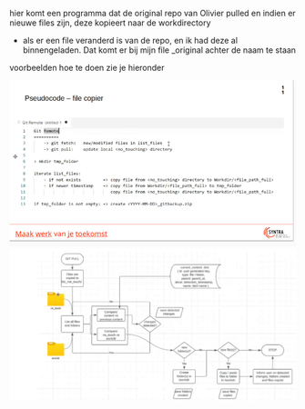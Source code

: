 hier komt een programma dat de original repo van Olivier pulled 
en indien er nieuwe files zijn, deze kopieert naar de workdirectory
* als er een file veranderd is van de repo, en ik had deze al binnengeladen. Dat komt er bij mijn file _original achter de naam te staan

voorbeelden hoe te doen zie je hieronder

![alt text](image-2.png)
![alt text](image.png)
